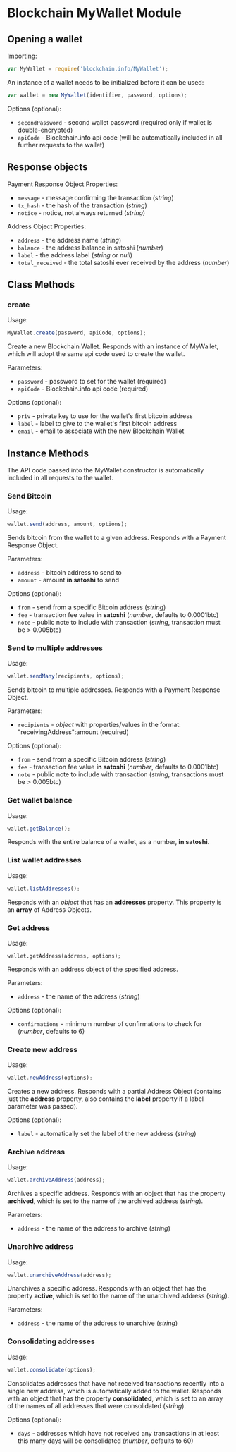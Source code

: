 # Blockchain MyWallet Module

## Opening a wallet

Importing:

```js
var MyWallet = require('blockchain.info/MyWallet');
```

An instance of a wallet needs to be initialized before it can be used:

```js
var wallet = new MyWallet(identifier, password, options);
```

Options (optional):

  * `secondPassword` - second wallet password (required only if wallet is double-encrypted)
  * `apiCode` - Blockchain.info api code (will be automatically included in all further requests to the wallet)

## Response objects

Payment Response Object Properties:

  * `message` - message confirming the transaction (*string*)
  * `tx_hash` - the hash of the transaction (*string*)
  * `notice` - notice, not always returned (*string*)

Address Object Properties:

  * `address` - the address name (*string*)
  * `balance` - the address balance in satoshi (*number*)
  * `label` - the address label (*string* or *null*)
  * `total_received` - the total satoshi ever received by the address (*number*)

## Class Methods

### create

Usage:

```js
MyWallet.create(password, apiCode, options);
```

Create a new Blockchain Wallet. Responds with an instance of MyWallet, which will adopt the same api code used to create the wallet.

Parameters:

  * `password` - password to set for the wallet (required)
  * `apiCode` - Blockchain.info api code (required)

Options (optional):

  * `priv` - private key to use for the wallet's first bitcoin address
  * `label` - label to give to the wallet's first bitcoin address
  * `email` - email to associate with the new Blockchain Wallet

## Instance Methods

The API code passed into the MyWallet constructor is automatically included in all requests to the wallet.

### Send Bitcoin

Usage:

```js
wallet.send(address, amount, options);
```

Sends bitcoin from the wallet to a given address. Responds with a Payment Response Object.

Parameters:

  * `address` - bitcoin address to send to
  * `amount` - amount **in satoshi** to send

Options (optional):

  * `from` - send from a specific Bitcoin address (*string*)
  * `fee` - transaction fee value **in satoshi** (*number*, defaults to 0.0001btc)
  * `note` - public note to include with transaction (*string*, transaction must be > 0.005btc)

### Send to multiple addresses

Usage:

```js
wallet.sendMany(recipients, options);
```

Sends bitcoin to multiple addresses. Responds with a Payment Response Object.

Parameters:

  * `recipients` - *object* with properties/values in the format: "receivingAddress":amount (required)

Options (optional):

  * `from` - send from a specific Bitcoin address (*string*)
  * `fee` - transaction fee value **in satoshi** (*number*, defaults to 0.0001btc)
  * `note` - public note to include with transaction (*string*, transactions must be > 0.005btc)

### Get wallet balance

Usage:

```js
wallet.getBalance();
```

Responds with the entire balance of a wallet, as a number, **in satoshi**.

### List wallet addresses

Usage:

```js
wallet.listAddresses();
```

Responds with an *object* that has an **addresses** property. This property is an **array** of Address Objects.

### Get address

Usage:

```
wallet.getAddress(address, options);
```

Responds with an address object of the specified address.

Parameters:

  * `address` - the name of the address (*string*)

Options (optional):

  * `confirmations` - minimum number of confirmations to check for (*number*, defaults to 6)

### Create new address

Usage:

```js
wallet.newAddress(options);
```

Creates a new address. Responds with a partial Address Object (contains just the **address** property, also contains the **label** property if a label parameter was passed).

Options (optional):

  * `label` - automatically set the label of the new address (*string*)

### Archive address

Usage:

```js
wallet.archiveAddress(address);
```

Archives a specific address. Responds with an object that has the property **archived**, which is set to the name of the archived address (*string*).

Parameters:

  * `address` - the name of the address to archive (*string*)

### Unarchive address

Usage:

```js
wallet.unarchiveAddress(address);
```

Unarchives a specific address. Responds with an object that has the property **active**, which is set to the name of the unarchived address (*string*).

Parameters:

  * `address` - the name of the address to unarchive (*string*)

### Consolidating addresses

Usage:

```js
wallet.consolidate(options);
```

Consolidates addresses that have not received transactions recently into a single new address, which is automatically added to the wallet. Responds with an object that has the property **consolidated**, which is set to an array of the names of all addresses that were consolidated (*string*).

Options (optional):

  * `days` - addresses which have not received any transactions in at least this many days will be consolidated (*number*, defaults to 60)
